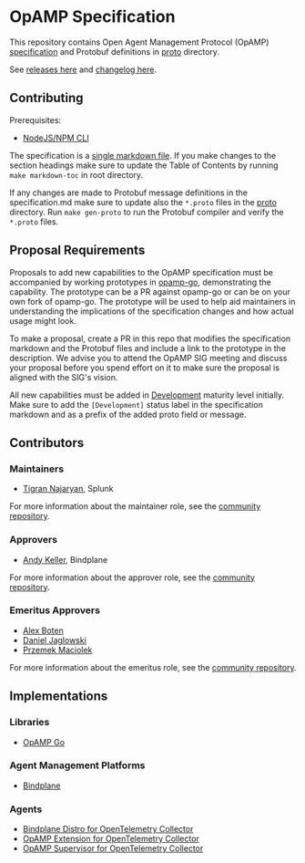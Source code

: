 # OpAMP Specification

This repository contains Open Agent Management Protocol (OpAMP)
[specification](specification.md) and Protobuf definitions in [proto](proto) directory.

See [releases here](https://github.com/open-telemetry/opamp-spec/releases) and [changelog here](CHANGELOG.md).

## Contributing

Prerequisites:
- [NodeJS/NPM CLI](https://nodejs.org/en/download/)

The specification is a [single markdown file](specification.md). If you make changes to
the section headings make sure to update the Table of Contents by running
`make markdown-toc` in root directory.

If any changes are made to Protobuf message definitions in the specification.md make
sure to update also the `*.proto` files in the [proto](proto) directory. Run `make gen-proto`
to run the Protobuf compiler and verify the `*.proto` files.

## Proposal Requirements

Proposals to add new capabilities to the OpAMP specification must be accompanied by
working prototypes in [opamp-go](https://github.com/open-telemetry/opamp-go),
demonstrating the capability. The prototype can be a PR against opamp-go or can be on
your own fork of opamp-go. The prototype will be used to help aid maintainers in
understanding the implications of the specification changes and how actual usage might
look.

To make a proposal, create a PR in this repo that modifies the specification markdown
and the Protobuf files and include a link to the prototype in the description. We
advise you to attend the OpAMP SIG meeting and discuss your proposal before you spend
effort on it to make sure the proposal is aligned with the SIG's vision.

All new capabilities must be added in
[Development](https://github.com/open-telemetry/opentelemetry-specification/blob/main/oteps/0232-maturity-of-otel.md#development)
maturity level initially. Make sure to add the `[Development]` status label in the
specification markdown and as a prefix of the added proto field or message.

## Contributors

### Maintainers

- [Tigran Najaryan](https://github.com/tigrannajaryan), Splunk

For more information about the maintainer role, see the [community repository](https://github.com/open-telemetry/community/blob/main/guides/contributor/membership.md#maintainer).

### Approvers

- [Andy Keller](https://github.com/andykellr), Bindplane

For more information about the approver role, see the [community repository](https://github.com/open-telemetry/community/blob/main/guides/contributor/membership.md#approver).

### Emeritus Approvers

- [Alex Boten](https://github.com/codeboten)
- [Daniel Jaglowski](https://github.com/djaglowski)
- [Przemek Maciolek](https://github.com/pmm-sumo)

For more information about the emeritus role, see the [community repository](https://github.com/open-telemetry/community/blob/main/guides/contributor/membership.md#emeritus-maintainerapprovertriager).

## Implementations

### Libraries

- [OpAMP Go](https://github.com/open-telemetry/opamp-go)

### Agent Management Platforms

- [Bindplane](https://bindplane.com)

### Agents

- [Bindplane Distro for OpenTelemetry Collector](https://github.com/observIQ/bindplane-otel-collector)
- [OpAMP Extension for OpenTelemetry Collector](https://github.com/open-telemetry/opentelemetry-collector-contrib/tree/main/extension/opampextension)
- [OpAMP Supervisor for OpenTelemetry Collector](https://github.com/open-telemetry/opentelemetry-collector-contrib/tree/main/cmd/opampsupervisor)
